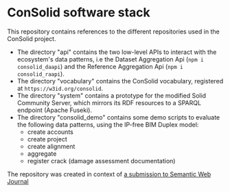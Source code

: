 # ConSolid software stack
This repository contains references to the different repositories used in the ConSolid project. 

* The directory "api" contains the two low-level APIs to interact with the ecosystem's data patterns, i.e the Dataset Aggregation Api (`npm i consolid_daapi`) and the Reference Aggregation Api (`npm i consolid_raapi`).
* The directory "vocabulary" contains the ConSolid vocabulary, registered at `https://w3id.org/consolid`.
* The directory "system" contains a prototype for the modified Solid Community Server, which mirrors its RDF resources to a SPARQL endpoint (Apache Fuseki).
* The directory "consolid_demo" contains some demo scripts to evaluate the following data patterns, using the IP-free BIM Duplex model:
  * create accounts
  * create project
  * create alignment
  * aggregate
  * register crack (damage assessment documentation)

The repository was created in context of [a submission to Semantic Web Journal]()